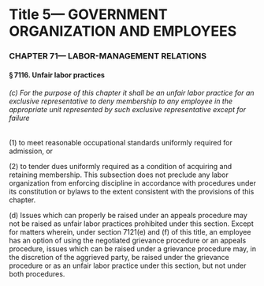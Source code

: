 
# Title 5— GOVERNMENT ORGANIZATION AND EMPLOYEES
### CHAPTER 71— LABOR-MANAGEMENT RELATIONS
#### § 7116. Unfair labor practices
###### (c) For the purpose of this chapter it shall be an unfair labor practice for an exclusive representative to deny membership to any employee in the appropriate unit represented by such exclusive representative except for failure

(1) to meet reasonable occupational standards uniformly required for admission, or

(2) to tender dues uniformly required as a condition of acquiring and retaining membership. This subsection does not preclude any labor organization from enforcing discipline in accordance with procedures under its constitution or bylaws to the extent consistent with the provisions of this chapter.

(d) Issues which can properly be raised under an appeals procedure may not be raised as unfair labor practices prohibited under this section. Except for matters wherein, under section 7121(e) and (f) of this title, an employee has an option of using the negotiated grievance procedure or an appeals procedure, issues which can be raised under a grievance procedure may, in the discretion of the aggrieved party, be raised under the grievance procedure or as an unfair labor practice under this section, but not under both procedures.
